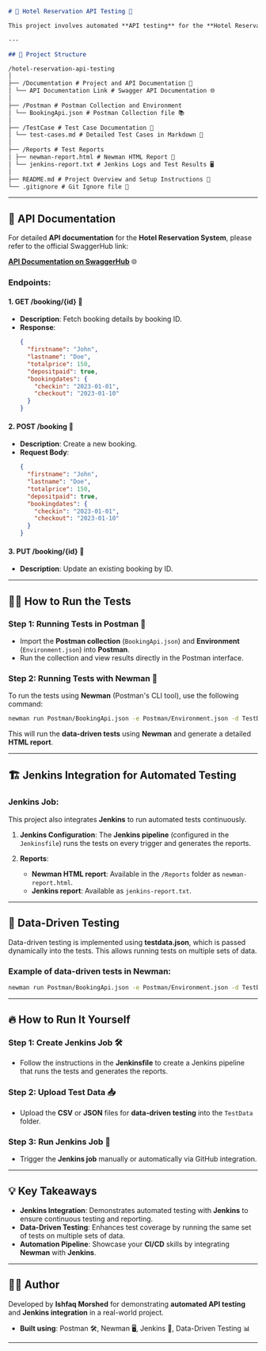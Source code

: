 

```markdown
# 🏨 Hotel Reservation API Testing 🏨

This project involves automated **API testing** for the **Hotel Reservation System** using **Postman**, **Newman**, and **Jenkins** for **CI/CD**. The goal is to ensure the API works correctly by running tests on various endpoints for functionality, performance, and edge cases. This repository showcases the integration of **automated testing** and **continuous integration** through **Jenkins**.

---

## 📁 Project Structure

/hotel-reservation-api-testing
│
├── /Documentation # Project and API Documentation 📜
│ └── API Documentation Link # Swagger API Documentation 🌐
│
├── /Postman # Postman Collection and Environment
│ └── BookingApi.json # Postman Collection file 📚
│
├── /TestCase # Test Case Documentation 📝
│ └── test-cases.md # Detailed Test Cases in Markdown 📝
│
├── /Reports # Test Reports
│ ├── newman-report.html # Newman HTML Report 📑
│ └── jenkins-report.txt # Jenkins Logs and Test Results 🖥️
│
├── README.md # Project Overview and Setup Instructions 📄
└── .gitignore # Git Ignore file 🚫

````

---

## 📜 API Documentation

For detailed **API documentation** for the **Hotel Reservation System**, please refer to the official SwaggerHub link:

[**API Documentation on SwaggerHub**](https://app.swaggerhub.com/apis/ishfak/Booking_API/1.0.0) 🌐

### Endpoints:

#### 1. **GET /booking/{id}** 📖
   - **Description**: Fetch booking details by booking ID.
   - **Response**: 
     ```json
     {
       "firstname": "John",
       "lastname": "Doe",
       "totalprice": 150,
       "depositpaid": true,
       "bookingdates": {
         "checkin": "2023-01-01",
         "checkout": "2023-01-10"
       }
     }
     ```

#### 2. **POST /booking** 📝
   - **Description**: Create a new booking.
   - **Request Body**:
     ```json
     {
       "firstname": "John",
       "lastname": "Doe",
       "totalprice": 150,
       "depositpaid": true,
       "bookingdates": {
         "checkin": "2023-01-01",
         "checkout": "2023-01-10"
       }
     }
     ```

#### 3. **PUT /booking/{id}** 🔄
   - **Description**: Update an existing booking by ID.

---

## 🧑‍💻 How to Run the Tests

### **Step 1**: Running Tests in **Postman** 🚀
- Import the **Postman collection** (`BookingApi.json`) and **Environment** (`Environment.json`) into **Postman**.
- Run the collection and view results directly in the Postman interface.

### **Step 2**: Running Tests with **Newman** 🎯
To run the tests using **Newman** (Postman's CLI tool), use the following command:
```bash
newman run Postman/BookingApi.json -e Postman/Environment.json -d TestData/testdata.json --reporters=cli,htmlextra --reporter-htmlextra-export "Reports/newman-report.html"
````

This will run the **data-driven tests** using **Newman** and generate a detailed **HTML report**.

---

## 🏗️ Jenkins Integration for Automated Testing

### **Jenkins Job**:

This project also integrates **Jenkins** to run automated tests continuously.

1. **Jenkins Configuration**: The **Jenkins pipeline** (configured in the `Jenkinsfile`) runs the tests on every trigger and generates the reports.
2. **Reports**:

   * **Newman HTML report**: Available in the `/Reports` folder as `newman-report.html`.
   * **Jenkins report**: Available as `jenkins-report.txt`.

---

## 🔄 Data-Driven Testing

Data-driven testing is implemented using **testdata.json**, which is passed dynamically into the tests. This allows running tests on multiple sets of data.

### Example of data-driven tests in Newman:

```bash
newman run Postman/BookingApi.json -e Postman/Environment.json -d TestData/testdata.json --reporters=cli,htmlextra --reporter-htmlextra-export "Reports/newman-report.html"
```

---

## 🔥 How to Run It Yourself

### **Step 1**: Create Jenkins Job 🛠️

* Follow the instructions in the **Jenkinsfile** to create a Jenkins pipeline that runs the tests and generates the reports.

### **Step 2**: Upload Test Data 📥

* Upload the **CSV** or **JSON** files for **data-driven testing** into the `TestData` folder.

### **Step 3**: Run Jenkins Job 🏃

* Trigger the **Jenkins job** manually or automatically via GitHub integration.

---

## 💡 Key Takeaways

* **Jenkins Integration**: Demonstrates automated testing with **Jenkins** to ensure continuous testing and reporting.
* **Data-Driven Testing**: Enhances test coverage by running the same set of tests on multiple sets of data.
* **Automation Pipeline**: Showcase your **CI/CD** skills by integrating **Newman** with **Jenkins**.

---

## 👨‍💻 Author

Developed by **Ishfaq Morshed** for demonstrating **automated API testing** and **Jenkins integration** in a real-world project.

* **Built using**: Postman 🛠️, Newman 🖥️, Jenkins 🔄, Data-Driven Testing 📊

---


